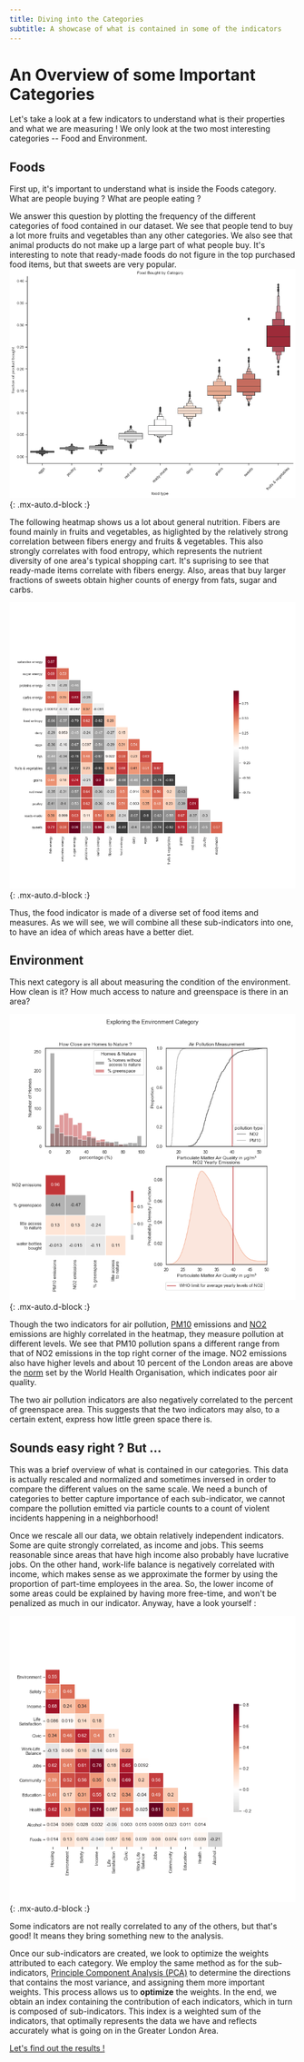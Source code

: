 ```yaml
---
title: Diving into the Categories 
subtitle: A showcase of what is contained in some of the indicators
---
```


# An Overview of some Important Categories

Let's take a look at a few indicators to understand what is their properties and what we are measuring ! We only look at the two most interesting categories -- Food and Environment.

## Foods 

First up, it's important to understand what is inside the Foods category. What are people buying ? What are people eating ? 

We answer this question by plotting the frequency of the different categories of food contained in our dataset. We see that people tend to buy a lot more fruits and vegetables than any other categories. We also see that animal products do not make up a large part of what people buy. It's interesting to note that ready-made foods do not figure in the top purchased food items, but that sweets are very popular.
![foods_dist](./assets/img/exploring_foods.png){: .mx-auto.d-block :}

The following heatmap shows us a lot about general nutrition. Fibers are found mainly in fruits and vegetables, as higlighted by the relatively strong correlation between fibers energy and fruits & vegetables. This also strongly correlates with food entropy, which represents the nutrient diversity of one area's typical shopping cart. It's suprising to see that ready-made items correlate with fibers energy. Also, areas that buy larger fractions of sweets obtain higher counts of energy from fats, sugar and carbs.

![foods](./assets/img/foods_correlation.png){: .mx-auto.d-block :}

Thus, the food indicator is made of a diverse set of food items and measures. As we will see, we will combine all these sub-indicators into one, to have an idea of which areas have a better diet.

## Environment 

This next category is all about measuring the condition of the environment. How clean is it? How much access to nature and greenspace is there in an area?

![env](./assets/img/exploring_env.png){: .mx-auto.d-block :}

Though the two indicators for air pollution, [PM10](https://www.eea.europa.eu/data-and-maps/indicators/emissions-of-primary-particles-and-5/assessment-3)  emissions and [NO2](https://www.epa.gov/no2-pollution#:~:text=NO2%20primarily%20gets%20in,%2C%20and%20off%2Droad%20equipment) emissions are highly correlated in the heatmap, they measure pollution at different levels. We see that PM10 pollution spans a different range from that of NO2 emissions in the top right corner of the image. NO2 emissions also have higher levels and about 10 percent of the London areas are above the [norm](https://www.who.int/news-room/fact-sheets/detail/ambient-(outdoor)-air-quality-and-health) set by the World Health Organisation, which indicates poor air quality. 

The two air pollution indicators are also negatively correlated to the percent of greenspace area. This suggests that the two indicators may also, to a certain extent, express how little green space there is.


## Sounds easy right ? But ... 

This was a brief overview of what is contained in our categories. This data is actually rescaled and normalized and sometimes inversed in order to compare the different values on the same scale. We need a bunch of categories to better capture importance of each sub-indicator, we cannot compare the pollution emitted via particle counts to a count of violent incidents happening in a neighborhood! 

Once we rescale all our data, we obtain relatively independent indicators. Some are quite strongly correlated, as income and jobs. This seems reasonable since areas that have high income also probably have lucrative jobs. On the other hand, work-life balance is negatively correlated with income, which makes sense as we approximate the former by using the proportion of part-time employees in the area. So, the lower income of some areas could be explained by having more free-time, and won't be penalized as much in our indicator. Anyway, have a look yourself :

![indicators](./assets/img/ALDI_correlations.png){: .mx-auto.d-block :}

Some indicators are not really correlated to any of the others, but that's good! It means they bring something new to the analysis.

Once our sub-indicators are created, we look to optimize the weights attributed to each category. We employ the same method as for the sub-indicators, [Principle Component Analysis (PCA)](https://towardsdatascience.com/the-mathematics-behind-principal-component-analysis-fff2d7f4b643) to determine the directions that contains the most variance, and assigning them more important weights. This process allows us to **optimize** the weights. In the end, we obtain an index containing the contribution of each indicators, which in turn is composed of sub-indicators. This index is a weighted sum of the indicators, that optimally represents the data we have and reflects accurately what is going on in the Greater London Area. 

[Let's find out the results !](https://charlyneburki.github.io/The-ALDI/map/) 

